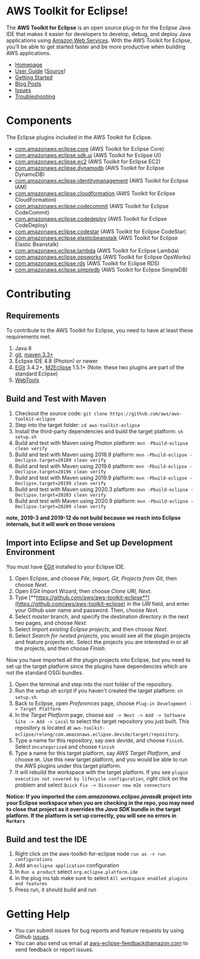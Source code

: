 AWS Toolkit for Eclipse!
=======================

The **AWS Toolkit for Eclipse** is an open source plug-in for the Eclipse Java IDE that makes it easier for developers to develop, debug, and deploy Java applications using [Amazon Web Services](https://aws.amazon.com/). With the AWS Toolkit for Eclipse, you’ll be able to get started faster and be more productive when building AWS applications.

* [Homepage](https://aws.amazon.com/eclipse/)
* [User Guide](http://docs.aws.amazon.com/toolkit-for-eclipse/v1/user-guide/welcome.html) ([Source](https://github.com/awsdocs/aws-toolkit-eclipse-user-guide))
* [Getting Started](http://docs.aws.amazon.com/toolkit-for-eclipse/v1/user-guide/getting-started.html)
* [Blog Posts](https://aws.amazon.com/blogs/developer/category/java/)
* [Issues](https://github.com/aws/aws-toolkit-eclipse/issues)
* [Troubleshooting](http://docs.aws.amazon.com/toolkit-for-eclipse/v1/user-guide/trouble-shooting.html)

# Components

The Eclipse plugins included in the AWS Toolkit for Eclipse.

* [com.amazonaws.eclipse.core](https://github.com/aws/aws-toolkit-eclipse/tree/master/bundles/com.amazonaws.eclipse.core) (AWS Toolkit for Eclipse Core)
* [com.amazonaws.eclipse.sdk.ui](https://github.com/aws/aws-toolkit-eclipse/tree/master/bundles/com.amazonaws.eclipse.sdk.ui) (AWS Toolkit for Eclipse UI)
* [com.amazonaws.eclipse.ec2](https://github.com/aws/aws-toolkit-eclipse/tree/master/bundles/com.amazonaws.eclipse.ec2) (AWS Toolkit for Eclipse EC2)
* [com.amazonaws.eclipse.dynamodb](https://github.com/aws/aws-toolkit-eclipse/tree/master/bundles/com.amazonaws.eclipse.dynamodb) (AWS Toolkit for Eclipse DynamoDB)
* [com.amazonaws.eclipse.identitymanagement](https://github.com/aws/aws-toolkit-eclipse/tree/master/bundles/com.amazonaws.eclipse.identitymanagement) (AWS Toolkit for Eclipse IAM)
* [com.amazonaws.eclipse.cloudformation](https://github.com/aws/aws-toolkit-eclipse/tree/master/bundles/com.amazonaws.eclipse.cloudformation) (AWS Toolkit for Eclipse CloudFormation)
* [com.amazonaws.eclipse.codecommit](https://github.com/aws/aws-toolkit-eclipse/tree/master/bundles/com.amazonaws.eclipse.codecommit) (AWS Toolkit for Eclipse CodeCommit)
* [com.amazonaws.eclipse.codedeploy](https://github.com/aws/aws-toolkit-eclipse/tree/master/bundles/com.amazonaws.eclipse.codedeploy) (AWS Toolkit for Eclipse CodeDeploy)
* [com.amazonaws.eclipse.codestar](https://github.com/aws/aws-toolkit-eclipse/tree/master/bundles/com.amazonaws.eclipse.codestar) (AWS Toolkit for Eclipse CodeStar)
* [com.amazonaws.eclipse.elasticbeanstalk](https://github.com/aws/aws-toolkit-eclipse/tree/master/bundles/com.amazonaws.eclipse.elasticbeanstalk) (AWS Toolkit for Eclipse Elastic Beanstalk)
* [com.amazonaws.eclipse.lambda](https://github.com/aws/aws-toolkit-eclipse/tree/master/bundles/com.amazonaws.eclipse.lambda) (AWS Toolkit for Eclipse Lambda)
* [com.amazonaws.eclipse.opsworks](https://github.com/aws/aws-toolkit-eclipse/tree/master/bundles/com.amazonaws.eclipse.opsworks) (AWS Toolkit for Eclipse OpsWorks)
* [com.amazonaws.eclipse.rds](https://github.com/aws/aws-toolkit-eclipse/tree/master/bundles/com.amazonaws.eclipse.rds) (AWS Toolkit for Eclipse RDS)
* [com.amazonaws.eclipse.simpledb](https://github.com/aws/aws-toolkit-eclipse/tree/master/bundles/com.amazonaws.eclipse.simpledb) (AWS Toolkit for Eclipse SimpleDB)

# Contributing

## Requirements

To contribute to the AWS Toolkit for Eclipse, you need to have at least these requirements met.

1. Java 8
2. [git](https://git-scm.com/), [maven 3.3+](https://maven.apache.org/)
3. Eclipse IDE 4.8 (Photon) or newer
4. [EGit](https://www.eclipse.org/egit/) 3.4.2+, [M2Eclipse](https://www.eclipse.org/m2e/) 1.5.1+ (Note: these two plugins are part of the standard Eclipse)
5. [WebTools](https://www.eclipse.org/webtools/)

## Build and Test with Maven

1. Checkout the source code: ```git clone https://github.com/aws/aws-toolkit-eclipse```
2. Step into the target folder: ```cd aws-toolkit-eclipse```
3. Install the third-party dependencies and build the target platform: ```sh setup.sh```
4. Build and test with Maven using Photon platform: ```mvn -Pbuild-eclipse clean verify```
5. Build and test with Maven using 2018.9 platform: ```mvn -Pbuild-eclipse -Declipse.target=20189 clean verify```
5. Build and test with Maven using 2019.6 platform: ```mvn -Pbuild-eclipse -Declipse.target=20196 clean verify```
5. Build and test with Maven using 2019.9 platform: ```mvn -Pbuild-eclipse -Declipse.target=20199 clean verify```
6. Build and test with Maven using 2020.3 platform: ```mvn -Pbuild-eclipse -Declipse.target=20203 clean verify```
6. Build and test with Maven using 2020.9 platform: ```mvn -Pbuild-eclipse -Declipse.target=20209 clean verify```

**note, 2019-3 and 2019-12 do not build because we reach into Eclipse internals, but it will work on those versions**

## Import into Eclipse and Set up Development Environment

You must have [EGit](https://www.eclipse.org/egit/) installed to your Eclipse IDE.

1. Open Eclipse, and choose *File, Import, Git, Projects from Git*, then choose *Next*.
2. Open EGit Import Wizard, then choose *Clone URI, Next*.
3. Type [**https://github.com/aws/aws-toolkit-eclipse**](https://github.com/aws/aws-toolkit-eclipse) in the *URI* field, and enter your Github user name and password. Then, choose *Next*.
4. Select *master* branch, and specify the destination directory in the next two pages, and choose *Next*.
5. Select *Import existing Eclipse projects*, and then choose *Next*.
6. Select *Search for nested projects*, you would see all the plugin projects and feature projects etc. Select the projects you are interested in or all the projects, and then choose *Finish*.

Now you have imported all the plugin projects into Eclipse, but you need to set up the target platform since the plugins have dependencies which are not the standard OSGi bundles.

1. Open the terminal and step into the root folder of the repository.
2. Run the *setup.sh* script if you haven't created the target platform: ```sh setup.sh```.
3. Back to Eclipse, open *Preferences* page, choose ```Plug-in Development -> Target Platform```
4. In the *Target Platform* page, choose ```Add -> Next -> Add -> Software Site -> Add -> Local``` to select the target repository you just built. This repository is located at ```aws-toolkit-eclipse/releng/com.amazonaws.eclipse.devide/target/repository```.
5. Type a name for this repository, say *aws devide*, and choose ```Finish```. Select ```Uncategorized``` and choose ```Finish```
6. Type a name for this target platform, say *AWS Target Platform*, and choose ```OK```. Use this new target platform, and you would be able to run the AWS plugins under this target platform.
7. It will rebuild the workspace with the target platform. If you see `plugin execution not covered by lifecycle configuration`, right click on the problem and select `Quick Fix -> Discover new m2e connectors`

**Notice: If you imported the *com.amazonaws.eclipse.javasdk* project into your Eclipse workspace when you are checking in the repo, you may need to close that project as it  overrides the *Java SDK* bundle in the target platform. If the platform is set up correctly, you will see no errors in `Markers`**

## Build and test the IDE

1. Right click on the aws-toolkit-for-eclipse node `run as -> run configurations`
2. Add an `eclipse application` configuration
3. In `Run a product` select `org.eclipse.platform.ide`
4. In the plug ins tab make sure to select `All workspace enabled plugins and features`
5. Press run, it should build and run

# Getting Help

* You can submit issues for bug reports and feature requests by using Github [issues](https://github.com/aws/aws-toolkit-eclipse/issues).
* You can also send us email at <aws-eclipse-feedback@amazon.com> to send feedback or report issues.
